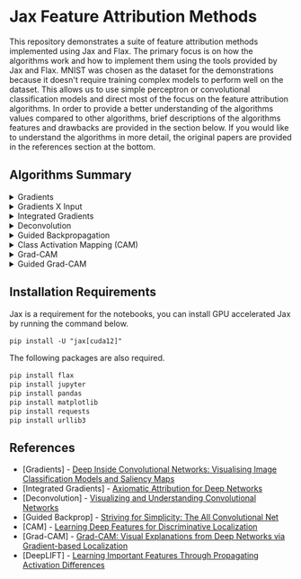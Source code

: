 # Jax Feature Attribution Methods

This repository demonstrates a suite of feature attribution methods implemented using Jax and Flax. The primary focus is on how the algorithms work and how to implement them using the tools provided by Jax and Flax. MNIST was chosen as the dataset for the demonstrations because it doesn't require training complex models to perform well on the dataset. This allows us to use  simple perceptron or convolutional classification models and direct most of the focus on the feature attribution algorithms. In order to provide a better understanding of the algorithms values compared to other algorithms, brief descriptions of the algorithms features and drawbacks are provided in the section below. If you would like to understand the algorithms in more detail, the original papers are provided in the references section at the bottom.   

## Algorithms Summary

<details>
<summary>Gradients</summary>

The attribution map is the gradients of the input image.

![input image](images/one_original.png)
![attribution map](images/one_gradients.png)

#### Requirements:
 - Classification Model: Any continuously differentiable model.
 - Gradients of the input.
#### Pros:
 - Easy to implement.
 - Simple to understand.
 - High resolution attribution map.
 - Fast: Only needs a single backwards pass to calculate gradients.
 - Works on a wide range of models.
#### Cons:
 - Lots of noise in the attribution map.
 - Low accuracy.
 - Violates the sensitivity axiom (gradient can be zero despite of the input changing), shown in [Integrated Gradients].
</details>

<details>
<summary>Gradients X Input</summary>

The attribution map is the gradients of the input image times the input image.

![input image](images/one_original.png)
![attribution map](images/one_gradients_x_input.png)

#### Requirements:
 - Same as Gradients method
#### Pros:
 - Same as Gradients method, but better accuracy.
#### Cons:
 - Same as Gradients method
</details>

<details>
<summary>Integrated Gradients</summary>

The attribution map is extracted by taking the integral of multiple input image gradients at different scales. The scales are extracted by linearly increasing the pixel values from the input image.

![input image](images/one_original.png)
![attribution map](images/one_integrated_gradients.png)

#### Requirements:
 - Classification Model: Any continuously differentiable model.
 - Integral of the gradients of multiple scaled inputs. 
#### Pros:
 - High resolution attribution map.
 - Works on a wide range of models.
 - Class discriminative (localizes the category in the image).
#### Cons:
 - Slow: Requires multiple backwards passes of the model.
 - Complex: Requires more knowledge and code than gradients.
</details>

<details>
<summary>Deconvolution</summary>

A deconvolutional version of the neural network is created. Then the values from a convolutional layer are passed through the deconvolutional network to convert the features to pixel space, which produces the desired attribution map.

![input image](images/one_original.png)
![attribution map](images/one_deconvolution.png)

#### Requirements:
 - Classification Model: A convolutional neural network.
 - A deconvolutional version of the classification model.
 - Access the values of a convolutional layer in the classification model.
#### Pros:
 - High resolution attribution map.
 - Fast: Need a single pass through the deconvolutional model.
#### Cons:
 - Need to create a deconvolutional model.
 - Fails to highlight gradients that contribute negatively, as described in [DeepLIFT].
 - Not class discriminative (doesn't localize the category in the image), shown in [Grad-CAM].
</details>

<details>
<summary>Guided Backpropagation</summary>

The relu layers of the original classification model are replaced with guided relu layers. Guided relu layers work by  zeroing negative values in both the forward and backward directions. The gradients of the input image from the model with guided relu layers are then used as the attribution map.

![input image](images/one_original.png)
![attribution map](images/one_guided_backprop.png)

#### Requirements:
 - Classification Model: A convolutional neural network.
 - A new relu layer, called guided relu.
 - Gradients of the inputs with respect to the model with guided relu layers.
#### Pros:
 - High resolution attribution map.
 - Fast: Need a single backward pass through the model with guided relu layers.
#### Cons:
 - Need to create a new type of relu layer.
 - Guided relu performs poorly during training.
 - Fails to highlight gradients that contribute negatively, as described in [DeepLIFT].
 - Complex: Implementing guided relu requires an advanced understanding of the frameworks tools.
 - Not class discriminative (doesn't localize the category in the image), shown in [Grad-CAM].
</details>

<details>
<summary>Class Activation Mapping (CAM)</summary>

Global average pooling is applied to a convolutional layer (can be any convolutional layer in the network) to extract a vector of weights. The weights are then multiplied by the filters of the convolutional layer. The weighted filters are then summed up to get the attribution map.

![input image](images/one_original.png)
![attribution map](images/one_cam.png)

#### Requirements:
 - Classification Model: A convolutional neural network.
 - Access the values of a convolutional layer in the classification model.
#### Pros:
 - Fast: Only need a mean and dot product operation on the convolutional layer.
 - Simple to understand.
 - Class discriminative (localizes the category in the image), shown in [Grad-CAM].
#### Cons:
 - Low resolution attribution map.
 - Global average pooling performs poorly during training (but there is a way to train without it).
</details>

<details>
<summary>Grad-CAM</summary>

Uses the same method as CAM, but now the weights are extracted from the gradients of the convolutional layer.

![input image](images/one_original.png)
![attribution map](images/one_grad-cam.png)

#### Requirements:
 - Classification Model: A convolutional neural network.
 - Access the values and gradients of the final convolutional layer in the classification model.
#### Pros:
 - Fast: Need to perform a single backwards pass, plus the same CAM operations.
 - Class discriminative (localizes the category in the image), shown in [Grad-CAM].
#### Cons:
 - Low resolution attribution map.
 - Requires more code and complexity than CAM while providing similar accuracy.
</details>

<details>
<summary>Guided Grad-CAM</summary>

Calculates the attributions from both Grad-CAM and guided backprop, then multiplies them together to produce the final attribution map.

![input image](images/one_original.png)
![attribution map](images/one_guided_grad-cam.png)

#### Requirements:
 - Classification Model: A convolutional neural network.
 - All the requirements from Grad-CAM and Guided backprop.
#### Pros:
 - Fast: Only a single backwards pass is needed.
 - Class discriminative (localizes the category in the image), shown in [Grad-CAM].
 - High resolution attribution map.
#### Cons:
 - Complex: Need to implement both Grad-CAM and guided backprop.
</details>

## Installation Requirements

Jax is a requirement for the notebooks, you can install GPU accelerated Jax by running the command below.
```
pip install -U "jax[cuda12]"
``` 
The following packages are also required.
```
pip install flax
pip install jupyter
pip install pandas
pip install matplotlib
pip install requests
pip install urllib3
```


## References
 - [Gradients] - [Deep Inside Convolutional Networks: Visualising Image Classification Models and Saliency Maps](https://arxiv.org/abs/1312.6034)
 - [Integrated Gradients] - [Axiomatic Attribution for Deep Networks](https://arxiv.org/abs/1703.01365)
 - [Deconvolution] - [Visualizing and Understanding Convolutional Networks](https://arxiv.org/abs/1311.2901)
 - [Guided Backprop] - [Striving for Simplicity: The All Convolutional Net](https://arxiv.org/abs/1412.6806)
 - [CAM] - [Learning Deep Features for Discriminative Localization](https://arxiv.org/abs/1512.04150)
 - [Grad-CAM] - [Grad-CAM: Visual Explanations from Deep Networks via Gradient-based Localization](https://arxiv.org/abs/1610.02391)
 - [DeepLIFT] - [Learning Important Features Through Propagating Activation Differences](https://arxiv.org/abs/1704.02685)

